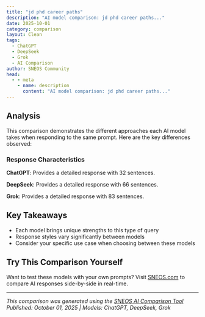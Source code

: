 ```yaml
---
title: "jd phd career paths"
description: "AI model comparison: jd phd career paths..."
date: 2025-10-01
category: comparison
layout: Clean
tags:
  - ChatGPT
  - DeepSeek
  - Grok
  - AI Comparison
author: SNEOS Community
head:
  - - meta
    - name: description
      content: "AI model comparison: jd phd career paths..."
---
```


<ChatComparison
  title="jd phd career paths"
  prompt="jd phd career paths"
  :responses='{"ChatGPT": "Pursuing a joint JD (Juris Doctor) and PhD degree offers a unique combination of legal expertise and deep research skills, opening up a variety of career paths across academia, government, industry, and more. Here are some common career options for individuals with a JD/PhD:\n\n### 1. **Academic Careers**\n- **Law Professor**: Teaching law courses, conducting interdisciplinary research that combines law with your PhD specialty (e.g., economics, political science, philosophy, or STEM fields).\n- **Research Professor**: Focusing on scholarly research, often within specialized fields like intellectual property, environmental policy, health law, or international law.\n- **University Administration**: Leadership roles within law schools or interdisciplinary research centers.\n\n### 2. **Legal Practice**\n- **Specialized Attorney**: Working in niche areas that align with the PhD field and legal expertise, such as patent law (particularly for PhDs in science or engineering), environmental law, health law, international law, or technology law.\n- **In-house Counsel**: Offering legal advice to corporations, particularly in technically complex industries such as biotech, pharmaceuticals, or tech.\n- **Public Interest Law**: Working with NGOs or government agencies on policy or regulatory issues related to your PhD specialization.\n\n### 3. **Government and Policy**\n- **Policy Advisor or Analyst**: Crafting and analyzing policies that require both legal insight and subject-matter expertise (e.g., science policy, healthcare regulation, intellectual property policy).\n- **Legislative Counsel**: Advising lawmakers on drafting legislation that intersects with your expertise.\n- **Regulatory Agencies**: Positions at organizations like the EPA, FDA, FCC, or SEC where deep knowledge of law and another discipline is valuable.\n\n### 4. **Think Tanks and Research Institutes**\n- Conducting policy research and providing expert advice on legal and regulatory issues tied to your PhD field.\n- Publishing papers, influencing public discourse, and shaping policy directions.\n\n### 5. **Industry and Consulting**\n- **Legal Consultant or Analyst**: Providing strategic advice to companies or law firms, especially in areas involving complex technical or scientific knowledge.\n- **Compliance Officer**: Ensuring corporations comply with regulations relevant to their industry.\n- **Technology Transfer and Intellectual Property Management**: Especially relevant if your PhD is in a STEM field; working with universities or corporations to patent and commercialize inventions.\n\n### 6. **Entrepreneurship**\n- Founding startups or legal-tech companies that require interdisciplinary skills.\n- Developing new platforms, products, or services at the intersection of law, technology, and your PhD specialty.\n\n---\n\n### Tips for Maximizing Career Potential:\n\n- **Leverage Both Degrees**: Identify niche fields where your combined expertise stands out.\n- **Network Across Disciplines**: Engage with both legal and academic/professional communities.\n- **Consider Joint Appointments**: Academia often offers opportunities to hold positions in both law schools and other departments.\n- **Gain Practical Experience**: Internships or clerkships in your areas of interest can provide valuable insights and contacts.\n\nIf you tell me your PhD discipline or specific interests, I can provide more tailored career suggestions!", "DeepSeek": "Of course. A JD/PhD is a powerful but highly specialized combination that opens up unique career paths, typically at the intersection of law, academia, and high-level policy. It\u0027s not a common degree, and the path is demanding, but it can lead to roles that are inaccessible to those with only one of the degrees.\n\nHere\u2019s a comprehensive breakdown of JD/PhD career paths, categorized by primary focus area.\n\n### Overarching Theme: The \u0022Interdisciplinary Expert\u0022\nThe core value of a JD/PhD is the ability to tackle complex problems from two deeply rigorous perspectives. You\u0027re not just a lawyer who knows about science, or a scientist who understands law; you are an expert in how these two domains interact.\n\n---\n\n### Category 1: Academia and Research\nThis is the most traditional path for PhD holders and a strong option for JD/PhDs.\n\n* **Law School Professor:** This is a prime target. You can teach standard law courses (like torts, contracts, or property) but your real value is in teaching and researching in specialized, interdisciplinary fields.\n * **Examples:** Bioethics, Health Law, Environmental Law, Intellectual Property Law, Law \u0026 Economics, Law \u0026 Psychology, Legal History.\n * **Why the PhD matters:** It provides the deep, theoretical and methodological foundation for your scholarship, allowing you to publish in top law reviews and peer-reviewed journals in your PhD field.\n\n* **University Professor (in your PhD field) with a Law Focus:** You might teach in a department like Political Science, Sociology, History, or Philosophy, focusing on how the law interacts with your discipline.\n * **Examples:** A Political Scientist studying constitutional law and courts; a Sociologist studying the legal system\u0027s impact on society; a Historian focusing on legal history.\n\n* **Research Fellow / Think Tank Scholar:** Work at non-partisan or partisan think tanks (e.g., RAND Corporation, Brookings Institution, Heritage Foundation) conducting high-level policy research.\n * **Focus:** Writing reports, advising policymakers, and analyzing the legal and practical implications of various policies (e.g., tech regulation, climate policy, criminal justice reform).\n\n### Category 2: Law Practice (with a Specialized Twist)\nThis path leverages the JD as the primary professional credential, but the PhD provides a massive competitive advantage.\n\n* **Law Firm Practice (Highly Specialized):**\n * **Intellectual Property (IP) Law:** A PhD in **Life Sciences, Chemistry, or Engineering** is a near-requirement for becoming a **patent prosecution attorney** in those technical fields. You can draft and prosecute patents for groundbreaking inventions.\n * **Patent Litigation:** Even if not prosecuting patents, your deep technical knowledge makes you an invaluable litigator in complex patent infringement cases.\n * **Environmental Law:** A PhD in **Ecology, Toxicology, or Environmental Science** allows you to handle cases involving complex regulatory science, toxic torts, and environmental impact assessments.\n * **Health Law \u0026 Bioethics:** A PhD in **Bioethics, Philosophy, or Public Health** is perfect for advising hospitals, research institutions, and biotech companies on regulatory compliance, FDA approval processes, and ethical dilemmas.\n\n* **Corporate Counsel (In-House):** Work directly for a company in a cutting-edge industry.\n * **Examples:** A **tech company** (AI, software) needing expertise in IP and data privacy law; a **pharmaceutical or biotech company** navigating FDA regulations and patent strategy; an **energy company** dealing with complex environmental regulations.\n\n### Category 3: Government and Public Policy\nThis path is for those who want to shape the rules rather than just interpret or litigate them.\n\n* **Federal Regulatory Agencies:** Your combined expertise is highly valued here.\n * **Examples:**\n * **U.S. Patent and Trademark Office (USPTO):** Become a patent examiner or policy advisor.\n * **Food and Drug Administration (FDA):** Work on drug/device approval, policy, or enforcement.\n * **Environmental Protection Agency (EPA):** Develop and enforce environmental regulations.\n * **Securities and Exchange Commission (SEC):** Work on complex financial regulations (especially with a PhD in Economics or Finance).\n\n* **Legislative Branch:**\n * **Policy Advisor / Counsel:** Work for a congressional committee (e.g., Senate Judiciary Committee, House Science Committee) or an individual member of Congress, drafting legislation and providing expert advice on complex issues.\n\n* **Judicial Clerkships:** While competitive for all JDs, a PhD can make you a standout candidate, especially for judges who handle complex technical cases (e.g., the Federal Circuit, which hears all patent appeals).\n\n### Category 4: Non-Profits and Non-Governmental Organizations (NGOs)\nIdeal for those driven by a specific mission.\n\n* **Advocacy and Litigation:** Work for organizations like the **ACLU** (First Amendment, civil rights), **Environmental Defense Fund** (environmental law and science), or **Electronic Frontier Foundation** (technology law and policy).\n* **Policy and Research:** Lead research initiatives or advocacy campaigns at think tanks or international NGOs like the **World Bank** or **United Nations**, focusing on areas like international law, human rights, and development.\n\n---\n\n### Key Considerations and Realities\n\n#### **Before You Undertake a JD/PhD:**\n\n1. **Time and Cost:** This is a 6-8 year commitment (or more) after undergrad, often with significant student debt from the JD portion (PhD programs are usually funded with a stipend).\n2. **Clear Purpose is Essential:** You must have a clear vision of the specific problems you want to solve. Don\u0027t do it just because you \u0022like both fields.\u0022\n3. **Program Structure:** Some universities offer formal dual-degree programs that may shorten the total time. Others require you to apply and complete the degrees separately.\n\n#### **How to Decide if This Path is For You:**\n\n* **Do you want to be a professor in an interdisciplinary field?** If yes, this is often the best path.\n* **Do you want to practice law in a *highly technical* area where a PhD is a significant advantage or even a de facto requirement (like patent law)?** If yes, it can be worth it.\n* **Do you want to be a top-level policy advisor on scientifically complex issues?** This combination is very powerful.\n\n#### **Potential Pitfalls:**\n\n* **\u0022Overqualified\u0022 Myth:** Some traditional law firms might see you as too academic or expensive for general practice. You must target the right employers.\n* **Identity Crisis:** You may feel like an outsider in both pure law and pure academic circles. Your strength is the bridge between them, but you have to find the right environment that values that.\n* **Burnout:** The sequential or concurrent intensity of two demanding graduate programs is not for the faint of heart.\n\n**In summary, a JD/PhD is not a general-purpose degree for \u0022more options.\u0022 It is a precision tool for building a career at the very specific nexus of law and another deep discipline. For the right person with a clear goal, it can be an incredibly rewarding and impactful path.**", "Grok": "A JD/PhD (Juris Doctor/Doctor of Philosophy) dual degree combines training in law and a specific academic discipline, preparing graduates for a variety of career paths that leverage expertise in both fields. This dual degree is particularly appealing for individuals interested in academia, policy, or specialized legal practice where deep research and interdisciplinary knowledge are valuable. Below are some of the common career paths for JD/PhD holders, depending on their area of PhD specialization (e.g., economics, political science, sociology, psychology, history, etc.) and personal interests:\n\n---\n\n### **1. Academia**\n- **Law Professor**: Many JD/PhD graduates pursue tenure-track positions at law schools, teaching courses in law and their PhD discipline. They often conduct interdisciplinary research and publish in both legal and academic journals.\n - *Requirements*: Strong publication record, teaching experience (e.g., through fellowships or adjunct positions), and networking within academia.\n - *Examples of Focus Areas*: Legal history, law and economics, law and society, constitutional law, or intellectual property (depending on PhD field).\n- **Professor in PhD Discipline**: Some graduates teach in their PhD field (e.g., political science or sociology) at universities, often focusing on legal aspects within that discipline.\n - *Focus*: Research and teaching on the intersection of law and their field of expertise.\n\n**Why It Fits**: A JD/PhD is often seen as a strong credential for academic positions, especially in law schools, where interdisciplinary research is increasingly valued.\n\n**Challenges**: The academic job market is highly competitive, with limited tenure-track positions. Building a robust publication record during and after the dual degree program is critical.\n\n---\n\n### **2. Legal Practice with Specialization**\n- **Specialized Attorney**: JD/PhD graduates can practice law in areas related to their PhD expertise, giving them a unique edge in niche fields.\n - *Examples*:\n - A JD/PhD in Economics might focus on antitrust law, intellectual property, or regulatory law.\n - A JD/PhD in Psychology could specialize in forensic law, family law, or mental health law.\n - A JD/PhD in Environmental Science might work on environmental law or climate policy litigation.\n- **In-House Counsel**: Some JD/PhD holders work for corporations, particularly in industries where their PhD expertise is relevant (e.g., tech companies, pharmaceuticals, or energy sectors).\n- **Litigation or Consulting**: They may work in law firms or as independent consultants on cases requiring deep subject-matter expertise.\n\n**Why It Fits**: The PhD provides specialized knowledge that can distinguish them from other attorneys, especially in technical or policy-heavy legal areas.\n\n**Challenges**: Balancing the academic rigor of a PhD with the practical demands of legal practice can be difficult. Some employers may not fully value the PhD in a traditional legal role.\n\n---\n\n### **3. Public Policy and Government**\n- **Policy Analyst/Advisor**: JD/PhD graduates often work in government agencies, think tanks, or NGOs, shaping policy in areas related to their expertise.\n - *Examples*:\n - Working on criminal justice reform with a JD/PhD in Sociology.\n - Advising on economic policy or trade law with a JD/PhD in Economics.\n - Developing environmental regulations with a JD/PhD in Environmental Science.\n- **Government Attorney**: Positions in federal or state government (e.g., Department of Justice, EPA, or congressional committees) often value the dual expertise of JD/PhD holders.\n- **Legislative Work**: Some graduates work as legislative aides or counsel, drafting laws or advising lawmakers on complex issues.\n\n**Why It Fits**: The combination of legal training and research skills equips graduates to tackle complex policy challenges with a nuanced understanding of both law and their PhD field.\n\n**Challenges**: Government or policy roles may offer lower salaries compared to private legal practice, and advancement can depend on political or bureaucratic factors.\n\n---\n\n### **4. Research and Think Tanks**\n- **Researcher**: JD/PhD graduates can conduct research for think tanks, nonprofits, or research institutes, focusing on legal and societal issues.\n - *Examples*:\n - Researching the impact of laws on marginalized communities (JD/PhD in Sociology).\n - Analyzing intellectual property policies in tech (JD/PhD in Computer Science).\n- **Leadership Roles**: Over time, they may lead research initiatives or direct policy programs within organizations.\n\n**Why It Fits**: The PhD training emphasizes research methodology, while the JD provides a grounding in legal frameworks, making graduates ideal for evidence-based policy research.\n\n**Challenges**: Funding for research positions can be unstable, and roles may require constant grant-writing or networking for projects.\n\n---\n\n### **5. Nonprofit and Advocacy Work**\n- **Advocacy Attorney**: JD/PhD holders often work for nonprofits or advocacy groups, focusing on social justice, human rights, or environmental issues.\n - *Examples*:\n - Advocating for criminal justice reform with expertise in sociology or criminology.\n - Working on international human rights law with a background in political science.\n- **Executive Roles**: They may eventually lead nonprofit organizations, using their dual expertise to shape strategy and policy.\n\n**Why It Fits**: The dual degree provides both the legal tools to effect change through litigation or policy and the academic depth to understand systemic issues.\n\n**Challenges**: Nonprofit roles often come with lower compensation and high workloads, and competition for leadership positions can be intense.\n\n---\n\n### **6. Consulting and Industry Roles**\n- **Management Consulting**: Firms like McKinsey, BCG, or Deloitte may hire JD/PhD graduates for roles that require analytical skills and legal knowledge, especially in regulated industries like healthcare, finance, or technology.\n- **Compliance and Risk Management**: Companies in highly regulated sectors value the dual expertise for ensuring compliance with laws and regulations.\n- **Entrepreneurship**: Some JD/PhD holders start their own ventures, particularly in areas like legal tech, education, or policy consulting.\n\n**Why It Fits**: The analytical rigor of a PhD combined with legal training makes graduates versatile problem-solvers in business contexts.\n\n**Challenges**: These roles may require additional business training (e.g., an MBA) or a shift away from the academic or legal focus of the dual degree.\n\n---\n\n### **7. Judicial or Administrative Roles**\n- **Judicial Clerkships**: Some JD/PhD graduates clerk for judges, leveraging their interdisciplinary background to contribute to complex legal opinions.\n- **Administrative Law Judge**: Positions in administrative agencies often require expertise in specific fields, which a PhD can provide.\n- **Judgeship**: Over time, some may pursue judicial roles, particularly in specialized courts (e.g., tax court, environmental court).\n\n**Why It Fits**: The dual degree provides a deep understanding of both legal principles and the broader context of issues before the court.\n\n**Challenges**: These roles often require significant legal experience and networking, and judicial appointments can be highly competitive and politically influenced.\n\n---\n\n### **Key Considerations for JD/PhD Graduates**\n- **Time and Cost**: Completing a JD/PhD typically takes 6-8 years, and the financial burden can be significant. Fellowships, scholarships, or teaching assistantships can offset costs.\n- **Networking**: Building connections in both legal and academic circles is crucial, as career paths often depend on mentorship and professional relationships.\n- **Balancing Skills**: Decide whether to emphasize legal practice, academic research, or policy work early on, as each path may require different skills and experiences.\n- **Market Demand**: Research the demand for your specific PhD field in combination with law. For example, law and economics or law and psychology may have more defined career paths than more niche combinations.\n\n---\n\n### **Final Thoughts**\nA JD/PhD opens doors to unique and rewarding careers at the intersection of law and another discipline. The most common paths include academia (especially law professorships), specialized legal practice, and roles in policy or government. However, success often depends on tailoring your education and experiences to a specific career goal, publishing impactful research, and building a strong professional network.\n\nIf you\u2019re considering a JD/PhD, reflect on your long-term goals and speak with current students, professors, or professionals in your fields of interest to gain insights into specific opportunities and challenges. Would you like more detailed information on a specific career path or PhD discipline?"}' 
  published-date="22:10"
/>

## Analysis

This comparison demonstrates the different approaches each AI model takes when responding to the same prompt. Here are the key differences observed:

### Response Characteristics

**ChatGPT**: Provides a detailed response with 32 sentences. 

**DeepSeek**: Provides a detailed response with 66 sentences. 

**Grok**: Provides a detailed response with 83 sentences. 

## Key Takeaways

- Each model brings unique strengths to this type of query
- Response styles vary significantly between models
- Consider your specific use case when choosing between these models

## Try This Comparison Yourself

Want to test these models with your own prompts? Visit [SNEOS.com](https://sneos.com) to compare AI responses side-by-side in real-time.

---

*This comparison was generated using the [SNEOS AI Comparison Tool](https://sneos.com)*
*Published: October 01, 2025 | Models: ChatGPT, DeepSeek, Grok*

